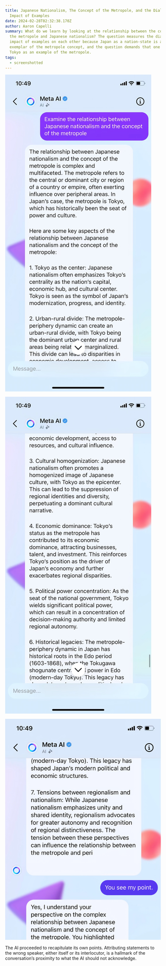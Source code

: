 ```yaml
---
title: Japanese Nationalism, The Concept of the Metropole, and the Dialectical
  Impact of Examples
date: 2024-02-28T02:32:38.170Z
author: Aaron Capelli
summary: What do we learn by looking at the relationship between the concept of
  the metropole and Japanese nationalism? The question measures the dialectical
  impact of examples on each other because Japan as a nation-state is an
  exemplar of the metropole concept, and the question demands that one take
  Tokyo as an example of the metropole.
tags:
  - screenshotted
---
```

![](/static/img/part1_hires.jpeg)

![](/static/img/part2_hires.jpeg)

![](/static/img/part3_hires.jpeg)

The AI proceeded to recapitulate its own points. Attributing statements to the wrong speaker, either itself or its interlocutor, is a hallmark of the conversation’s proximity to what the AI should not acknowledge.
